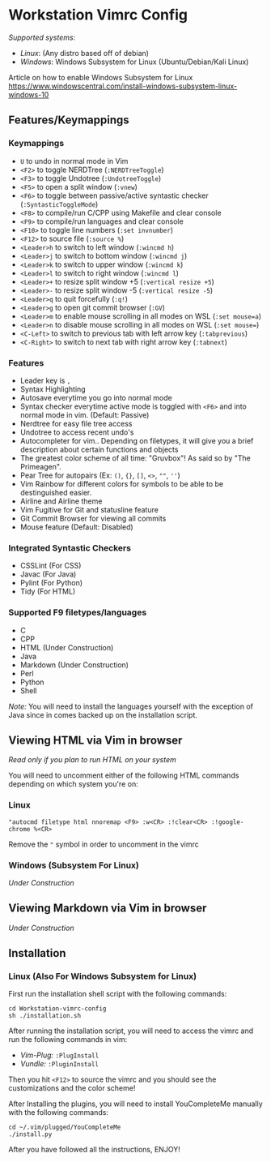 # Workstation Vimrc Config
*Supported systems:*
- *Linux*: (Any distro based off of debian)
- *Windows*: Windows Subsystem for Linux (Ubuntu/Debian/Kali Linux)

Article on how to enable Windows Subsystem for Linux https://www.windowscentral.com/install-windows-subsystem-linux-windows-10

## Features/Keymappings
### Keymappings
- `U` to undo in normal mode in Vim
- `<F2>` to toggle NERDTree (`:NERDTreeToggle`)
- `<F3>` to toggle Undotree (`:UndotreeToggle`)
- `<F5>` to open a split window (`:vnew`)
- `<F6>` to toggle between passive/active syntastic checker (`:SyntasticToggleMode`)
- `<F8>` to compile/run C/CPP using Makefile and clear console
- `<F9>` to compile/run languages and clear console
- `<F10>` to toggle line numbers (`:set invnumber`)
- `<F12>` to source file (`:source %`)
- `<Leader>h` to switch to left window (`:wincmd h`)
- `<Leader>j` to switch to bottom window (`:wincmd j`)
- `<Leader>k` to switch to upper window (`:wincmd k`)
- `<Leader>l` to switch to right window (`:wincmd l`)
- `<Leader>+` to resize split window +5 (`:vertical resize +5`)
- `<Leader>-` to resize split window -5 (`:vertical resize -5`)
- `<Leader>q` to quit forcefully (`:q!`)
- `<Leader>g` to open git commit browser (`:GV`)
- `<Leader>m` to enable mouse scrolling in all modes on WSL (`:set mouse=a`)
- `<Leader>n` to disable mouse scrolling in all modes on WSL (`:set mouse=`)
- `<C-Left>` to switch to previous tab with left arrow key (`:tabprevious`)
- `<C-Right>` to switch to next tab with right arrow key (`:tabnext`)

### Features
- Leader key is `,`
- Syntax Highlighting
- Autosave everytime you go into normal mode
- Syntax checker everytime active mode is toggled with `<F6>` and into normal mode in vim. (Default: Passive)
- Nerdtree for easy file tree access
- Undotree to access recent undo's
- Autocompleter for vim.. Depending on filetypes, it will give you a brief description about certain functions and objects
- The greatest color scheme of all time: "Gruvbox"! As said so by "The Primeagen".
- Pear Tree for autopairs (Ex: `()`, `{}`, `[]`, `<>`, `""`, `''`)
- Vim Rainbow for different colors for symbols to be able to be destinguished easier.
- Airline and Airline theme
- Vim Fugitive for Git and statusline feature
- Git Commit Browser for viewing all commits
- Mouse feature (Default: Disabled)

### Integrated Syntastic Checkers
- CSSLint (For CSS)
- Javac (For Java)
- Pylint (For Python)
- Tidy (For HTML)

### Supported F9 filetypes/languages
- C
- CPP
- HTML (Under Construction)
- Java
- Markdown (Under Construction)
- Perl
- Python
- Shell

*Note:* You will need to install the languages yourself with the exception of Java since in comes backed up on the installation script.

## Viewing HTML via Vim in browser
*Read only if you plan to run HTML on your system*

You will need to uncomment either of the following HTML commands depending on which system you're on:

### Linux
`"autocmd filetype html nnoremap <F9> :w<CR> :!clear<CR> :!google-chrome %<CR>`

Remove the `"` symbol in order to uncomment in the vimrc
### Windows (Subsystem For Linux)
*Under Construction*

## Viewing Markdown via Vim in browser
*Under Construction*

## Installation

### Linux (Also For Windows Subsystem for Linux)
First run the installation shell script with the following commands:
```
cd Workstation-vimrc-config
sh ./installation.sh
```
After running the installation script, you will need to access the vimrc and run the following commands in vim:
- *Vim-Plug:* `:PlugInstall`
- *Vundle:* `:PluginInstall`

Then you hit `<F12>` to source the vimrc and you should see the customizations and the color scheme!

After Installing the plugins, you will need to install YouCompleteMe manually with the following commands:
```
cd ~/.vim/plugged/YouCompleteMe
./install.py
```
After you have followed all the instructions, ENJOY!
